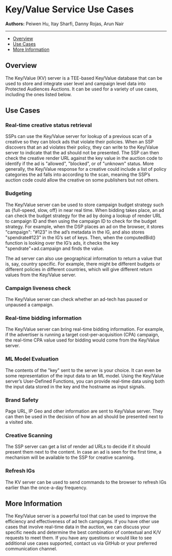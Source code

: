# Key/Value Service Use Cases

**Authors:** Peiwen Hu, Itay Sharfi, Danny Rojas, Arun Nair

---
* [Overview](#overview)
* [Use Cases](#use-cases)
* [More Information](#more-information)

## Overview

The Key/Value (KV) server is a TEE-based Key/Value database that can be used to store and integrate user level and campaign level data into Protected Audiences Auctions. 
It can be used for a variety of use cases, including the ones listed below.

## Use Cases

### Real-time creative status retrieval

SSPs can use the Key/Value server for lookup of a previous scan of a creative so they can block ads that violate their policies. When an SSP discovers that an ad violates their policy, 
they can write to the Key/Value server to indicate that the ad should not be presented. The SSP can then check the creative render URL against the key value in the auction code to 
identify if the ad is "allowed", "blocked", or of "unknown" status. More generally, the Key/Value response for a creative could include a list of policy categories the ad falls into 
according to the scan, meaning the SSP’s auction code could allow the creative on some publishers but not others.


### Budgeting

The Key/Value server can be used to store campaign budget strategy such as {full-speed, slow, off} in near real time. When bidding takes place, an ad can check the budget strategy for the ad by doing a lookup of render URL to campaign ID and then using the campaign ID to check for the budget strategy. For example, when the DSP places an ad on the browser, it stores "campaign": "#123" in the ad’s metadata in the IG, and also stores "spendrate#123" in the IG’s set of keys. Then, when the computedBid() function is looking over the IG’s ads, it checks the key "spendrate"+ad.campaign and finds the value.

The ad server can also use geographical information to return a value that is, say, country specific. For example, there might be different budgets or different policies in different countries, which will give different return values from the Key/Value server.


### Campaign liveness check

The Key/Value server can check whether an ad-tech has paused or unpaused a campaign.

### Real-time bidding information

The Key/Value server can bring real-time bidding information. For example, if the advertiser is running a target cost-per-acquisition (CPA) campaign, the real-time CPA value used for bidding would come from the Key/Value server.

### ML Model Evaluation
The contents of the "key" sent to the server is your choice. It can even be some representation of the input data to an ML model. Using the Key/Value server’s User-Defined Functions, you can provide real-time data using both the input data stored in the key and the hostname as input signals.

### Brand Safety
Page URL, IP Geo and other information are sent to Key/Value server. They can then be used in the decision of how an ad should be presented next to a visited site.

### Creative Scanning
The SSP server can get a list of render ad URLs to decide if it should present them next to the content. In case an ad is seen for the first time, a mechanism will be available to the SSP for creative scanning.

### Refresh IGs
The KV server can be used to send commands to the browser to refresh IGs earlier than the once-a-day frequency.

## More Information
The Key/Value server is a powerful tool that can be used to improve the efficiency and effectiveness of ad tech campaigns. If you have other use cases that involve real-time data in the auction, we can discuss your specific needs and determine the best combination of contextual and K/V requests to meet them. If you have any questions or would like to see additional use cases supported, contact us via GitHub or your preferred communication channel.
